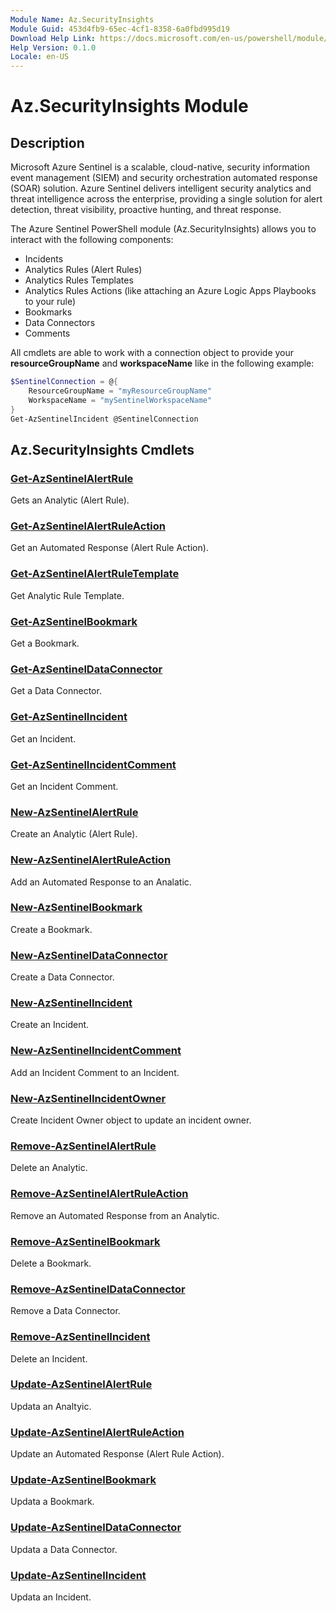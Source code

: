 ```yaml
---
Module Name: Az.SecurityInsights
Module Guid: 453d4fb9-65ec-4cf1-8358-6a0fbd995d19
Download Help Link: https://docs.microsoft.com/en-us/powershell/module/az.securityinsights
Help Version: 0.1.0
Locale: en-US
---
```


# Az.SecurityInsights Module
## Description
Microsoft Azure Sentinel is a scalable, cloud-native, security information event management (SIEM) and security orchestration automated response (SOAR) solution. Azure Sentinel delivers intelligent security analytics and threat intelligence across the enterprise, providing a single solution for alert detection, threat visibility, proactive hunting, and threat response.<br/>

The Azure Sentinel PowerShell module (Az.SecurityInsights) allows you to interact with the following  components:
* Incidents
* Analytics Rules (Alert Rules)
* Analytics Rules Templates
* Analytics Rules Actions (like attaching an Azure Logic Apps Playbooks to your rule)
* Bookmarks
* Data Connectors
* Comments

All cmdlets are able to work with a connection object to provide your **resourceGroupName** and **workspaceName** like in the following example:
```powershell
$SentinelConnection = @{
    ResourceGroupName = "myResourceGroupName"
    WorkspaceName = "mySentinelWorkspaceName"
}
Get-AzSentinelIncident @SentinelConnection
```

## Az.SecurityInsights Cmdlets
### [Get-AzSentinelAlertRule](Get-AzSentinelAlertRule.md)
Gets an Analytic (Alert Rule).

### [Get-AzSentinelAlertRuleAction](Get-AzSentinelAlertRuleAction.md)
Get an Automated Response (Alert Rule Action).

### [Get-AzSentinelAlertRuleTemplate](Get-AzSentinelAlertRuleTemplate.md)
Get Analytic Rule Template.

### [Get-AzSentinelBookmark](Get-AzSentinelBookmark.md)
Get a Bookmark.

### [Get-AzSentinelDataConnector](Get-AzSentinelDataConnector.md)
Get a Data Connector.

### [Get-AzSentinelIncident](Get-AzSentinelIncident.md)
Get an Incident.

### [Get-AzSentinelIncidentComment](Get-AzSentinelIncidentComment.md)
Get an Incident Comment.

### [New-AzSentinelAlertRule](New-AzSentinelAlertRule.md)
Create an Analytic (Alert Rule).

### [New-AzSentinelAlertRuleAction](New-AzSentinelAlertRuleAction.md)
Add an Automated Response to an Analatic.

### [New-AzSentinelBookmark](New-AzSentinelBookmark.md)
Create a Bookmark.

### [New-AzSentinelDataConnector](New-AzSentinelDataConnector.md)
Create a Data Connector.

### [New-AzSentinelIncident](New-AzSentinelIncident.md)
Create an Incident.

### [New-AzSentinelIncidentComment](New-AzSentinelIncidentComment.md)
Add an Incident Comment to an Incident.

### [New-AzSentinelIncidentOwner](New-AzSentinelIncidentOwner.md)
Create Incident Owner object to update an incident owner.

### [Remove-AzSentinelAlertRule](Remove-AzSentinelAlertRule.md)
Delete an Analytic.

### [Remove-AzSentinelAlertRuleAction](Remove-AzSentinelAlertRuleAction.md)
Remove an Automated Response from an Analytic.

### [Remove-AzSentinelBookmark](Remove-AzSentinelBookmark.md)
Delete a Bookmark.

### [Remove-AzSentinelDataConnector](Remove-AzSentinelDataConnector.md)
Remove a Data Connector.

### [Remove-AzSentinelIncident](Remove-AzSentinelIncident.md)
Delete an Incident.

### [Update-AzSentinelAlertRule](Update-AzSentinelAlertRule.md)
Updata an Analtyic.

### [Update-AzSentinelAlertRuleAction](Update-AzSentinelAlertRuleAction.md)
Update an Automated Response (Alert Rule Action).

### [Update-AzSentinelBookmark](Update-AzSentinelBookmark.md)
Updata a Bookmark.

### [Update-AzSentinelDataConnector](Update-AzSentinelDataConnector.md)
Updata a Data Connector.

### [Update-AzSentinelIncident](Update-AzSentinelIncident.md)
Updata an Incident.
